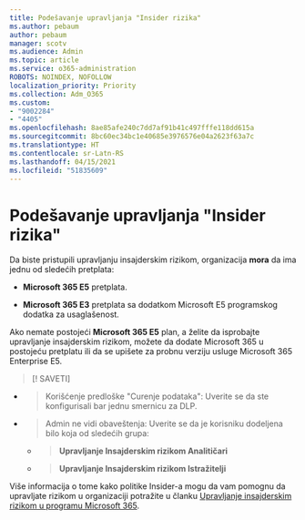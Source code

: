 ```yaml
---
title: Podešavanje upravljanja "Insider rizika"
ms.author: pebaum
author: pebaum
manager: scotv
ms.audience: Admin
ms.topic: article
ms.service: o365-administration
ROBOTS: NOINDEX, NOFOLLOW
localization_priority: Priority
ms.collection: Adm_O365
ms.custom:
- "9002284"
- "4405"
ms.openlocfilehash: 8ae85afe240c7dd7af91b41c497fffe118dd615a
ms.sourcegitcommit: 8bc60ec34bc1e40685e3976576e04a2623f63a7c
ms.translationtype: HT
ms.contentlocale: sr-Latn-RS
ms.lasthandoff: 04/15/2021
ms.locfileid: "51835609"
---
```

# <a name="set-up-insider-risk-management"></a>Podešavanje upravljanja "Insider rizika"

Da biste pristupili upravljanju insajderskim rizikom, organizacija **mora** da ima jednu od sledećih pretplata:

- **Microsoft 365 E5** pretplata.

- **Microsoft 365 E3** pretplata sa dodatkom Microsoft E5 programskog dodatka za usaglašenost.

Ako nemate postojeći **Microsoft 365 E5** plan, a želite da isprobajte upravljanje insajderskim rizikom, možete da dodate Microsoft 365 u postojeću pretplatu ili da se upišete za probnu verziju usluge Microsoft 365 Enterprise E5.

> [! SAVETI]
- > Korišćenje predloške "Curenje podataka": Uverite se da ste konfigurisali bar jednu smernicu za DLP.
- > Admin ne vidi obaveštenja: Uverite se da je korisniku dodeljena bilo koja od sledećih grupa:
    - >**Upravljanje Insajderskim rizikom Analitičari**
    - >**Upravljanje Insajderskim rizikom Istražitelji**

Više informacija o tome kako politike Insider-a mogu da vam pomognu da upravljate rizikom u organizaciji potražite u članku [Upravljanje insajderskim rizikom u programu Microsoft 365](https://go.microsoft.com/fwlink/?linkid=2123907).
